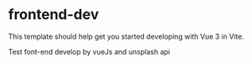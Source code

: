 # frontend-dev

This template should help get you started developing with Vue 3 in Vite.

Test font-end develop by vueJs and unsplash api
